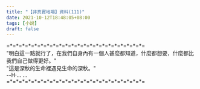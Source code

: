 ```yaml
---
title: "【非真實地場】資料(111)"
date: 2021-10-12T18:48:05+08:00
tags: [小說]
draft: false
---
```


=\*=\*=\*=\*=\*=\*=\*=\*=\*=\*=\*=\*=\*=\*=\*=\*=\*=\*=\*=\*=\*=\*=  
"明白這一點就行了，在我們自身內有一個人甚麼都知道，什麼都想要，什麼都比我們自己做得更好。"  
"這是深秋的生命裡遇見生命的深秋。"  
--H·... ...  
=\*=\*=\*=\*=\*=\*=\*=\*=\*=\*=\*=\*=\*=\*=\*=\*=\*=\*=\*=\*=\*=\*=  